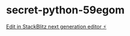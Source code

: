 # secret-python-59egom

[Edit in StackBlitz next generation editor ⚡️](https://stackblitz.com/~/github.com/juliyaaj/secret-python-59egom)